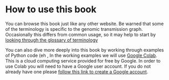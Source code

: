 # How to use this book

You can browse this book just like any other website. Be warned that some of the terminology is specific to the genomic transmission graph.  Occasionally this differs from common usage, so it may help to start by [looking through the glossary of terminology](glossary.md)

You can also dive more deeply into this book by working through examples of Python code (eh , In the working examples we will use [Google Colab](https://colab.research.google.com/).  This is a cloud computing service provided for free by Google. In order to use Colab you will need to have a Google user account. If you do not already have one please [follow this link to create a Google account](https://accounts.google.com/signup).

